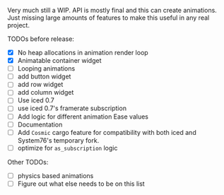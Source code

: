 Very much still a WIP. API is mostly final and this can create animations. Just missing large amounts of features to make this useful in any real project.

TODOs before release:
- [x] No heap allocations in animation render loop
- [x] Animatable container widget
- [ ] Looping animations
- [ ] add button widget
- [ ] add row widget
- [ ] add column widget
- [ ] Use iced 0.7
- [ ] use iced 0.7's framerate subscription
- [ ] Add logic for different animation Ease values
- [ ] Documentation
- [ ] Add `Cosmic` cargo feature for compatibility with both iced and System76's temporary fork.
- [ ] optimize for `as_subscription` logic

Other TODOs:
- [ ] physics based animations
- [ ] Figure out what else needs to be on this list
